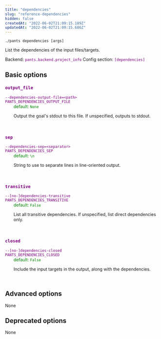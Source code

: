 ```yaml
---
title: "dependencies"
slug: "reference-dependencies"
hidden: false
createdAt: "2022-06-02T21:09:15.189Z"
updatedAt: "2022-06-02T21:09:15.686Z"
---
```

```
./pants dependencies [args]
```
List the dependencies of the input files/targets.

Backend: <span style="color: purple"><code>pants.backend.project_info</code></span>
Config section: <span style="color: purple"><code>[dependencies]</code></span>

## Basic options

<div style="color: purple">
  <h3><code>output_file</code></h3>
  <code>--dependencies-output-file=&lt;path&gt;</code><br>
  <code>PANTS_DEPENDENCIES_OUTPUT_FILE</code><br>
</div>
<div style="padding-left: 2em;">
<span style="color: green">default: <code>None</code></span>

<br>

Output the goal's stdout to this file. If unspecified, outputs to stdout.
</div>
<br>

<div style="color: purple">
  <h3><code>sep</code></h3>
  <code>--dependencies-sep=&lt;separator&gt;</code><br>
  <code>PANTS_DEPENDENCIES_SEP</code><br>
</div>
<div style="padding-left: 2em;">
<span style="color: green">default: <code>\n</code></span>

<br>

String to use to separate lines in line-oriented output.
</div>
<br>

<div style="color: purple">
  <h3><code>transitive</code></h3>
  <code>--[no-]dependencies-transitive</code><br>
  <code>PANTS_DEPENDENCIES_TRANSITIVE</code><br>
</div>
<div style="padding-left: 2em;">
<span style="color: green">default: <code>False</code></span>

<br>

List all transitive dependencies. If unspecified, list direct dependencies only.
</div>
<br>

<div style="color: purple">
  <h3><code>closed</code></h3>
  <code>--[no-]dependencies-closed</code><br>
  <code>PANTS_DEPENDENCIES_CLOSED</code><br>
</div>
<div style="padding-left: 2em;">
<span style="color: green">default: <code>False</code></span>

<br>

Include the input targets in the output, along with the dependencies.
</div>
<br>


## Advanced options

None

## Deprecated options

None